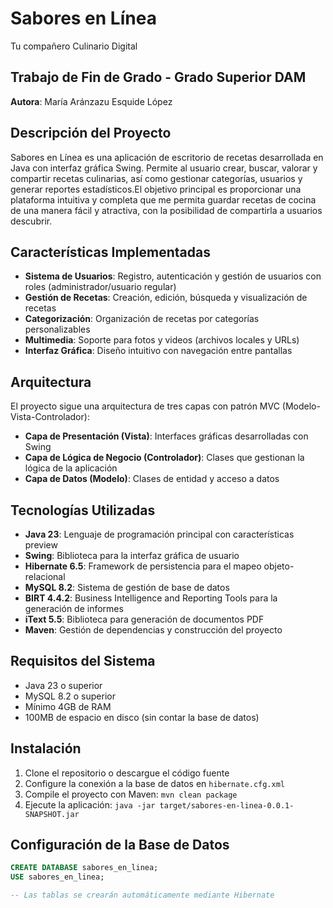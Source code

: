 # Sabores en Línea
Tu compañero Culinario Digital

## Trabajo de Fin de Grado - Grado Superior DAM
**Autora**: María Aránzazu Esquide López


## Descripción del Proyecto

Sabores en Línea es una aplicación de escritorio de recetas desarrollada en Java con interfaz gráfica Swing. Permite al usuario crear, buscar, valorar y compartir recetas culinarias, así como gestionar categorías, usuarios y generar reportes estadísticos.El objetivo principal es proporcionar una plataforma intuitiva y completa que me permita guardar recetas de cocina de una manera fácil y atractiva, con la posibilidad de compartirla a usuarios descubrir.

## Características Implementadas

- **Sistema de Usuarios**: Registro, autenticación y gestión de usuarios con roles (administrador/usuario regular)
- **Gestión de Recetas**: Creación, edición, búsqueda y visualización de recetas
- **Categorización**: Organización de recetas por categorías personalizables
- **Multimedia**: Soporte para fotos y videos (archivos locales y URLs)
- **Interfaz Gráfica**: Diseño intuitivo con navegación entre pantallas

## Arquitectura

El proyecto sigue una arquitectura de tres capas con patrón MVC (Modelo-Vista-Controlador):

- **Capa de Presentación (Vista)**: Interfaces gráficas desarrolladas con Swing
- **Capa de Lógica de Negocio (Controlador)**: Clases que gestionan la lógica de la aplicación
- **Capa de Datos (Modelo)**: Clases de entidad y acceso a datos

## Tecnologías Utilizadas

- **Java 23**: Lenguaje de programación principal con características preview
- **Swing**: Biblioteca para la interfaz gráfica de usuario
- **Hibernate 6.5**: Framework de persistencia para el mapeo objeto-relacional
- **MySQL 8.2**: Sistema de gestión de base de datos
- **BIRT 4.4.2**: Business Intelligence and Reporting Tools para la generación de informes
- **iText 5.5**: Biblioteca para generación de documentos PDF
- **Maven**: Gestión de dependencias y construcción del proyecto

## Requisitos del Sistema

- Java 23 o superior
- MySQL 8.2 o superior
- Mínimo 4GB de RAM
- 100MB de espacio en disco (sin contar la base de datos)

## Instalación

1. Clone el repositorio o descargue el código fuente
2. Configure la conexión a la base de datos en `hibernate.cfg.xml`
3. Compile el proyecto con Maven: `mvn clean package`
4. Ejecute la aplicación: `java -jar target/sabores-en-linea-0.0.1-SNAPSHOT.jar`

## Configuración de la Base de Datos

```sql
CREATE DATABASE sabores_en_linea;
USE sabores_en_linea;

-- Las tablas se crearán automáticamente mediante Hibernate
